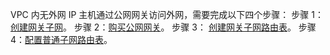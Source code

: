 VPC 内无外网 IP 主机通过公网网关访问外网，需要完成以下四个步骤：
步骤 1：[创建网关子网]()。
步骤 2：[购买公网网关]()。
步骤 3： [创建网关子网路由表]()。
步骤 4：[配置普通子网路由表]()。
